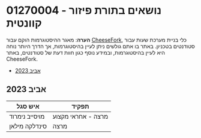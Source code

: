# 01270004 - נושאים בתורת פיזור קוונטית

**הערה**: מאגר ההיסטוגרמות הוקם עבור [CheeseFork](https://cheesefork.cf/), כלי בניית מערכת שעות עבור סטודנטים בטכניון. באתר בו אתם גולשים ניתן לעיין בהיסטוגרמות, אך הדרך היותר נוחה היא לעיין בהיסטוגרמות, ובמידע נוסף כגון חוות דעת של סטודנטים, באתר CheeseFork.

* [אביב 2023](#202202)

<h2 id="202202">אביב 2023</h2>

| איש סגל | תפקיד |
| ---- | ---- |
| מויסייב נימרוד | מרצה - אחראי מקצוע |
| סינדלקה מילאן | מרצה |

